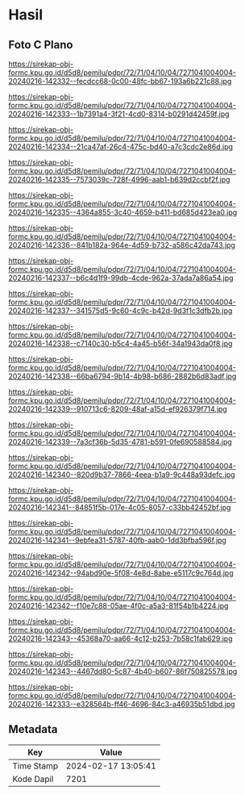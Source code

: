# Hasil

## Foto C Plano

https://sirekap-obj-formc.kpu.go.id/d5d8/pemilu/pdpr/72/71/04/10/04/7271041004004-20240216-142332--fecdcc68-0c00-48fc-bb67-193a6b221c88.jpg

https://sirekap-obj-formc.kpu.go.id/d5d8/pemilu/pdpr/72/71/04/10/04/7271041004004-20240216-142333--1b7391a4-3f21-4cd0-8314-b0291d42459f.jpg

https://sirekap-obj-formc.kpu.go.id/d5d8/pemilu/pdpr/72/71/04/10/04/7271041004004-20240216-142334--21ca47af-26c4-475c-bd40-a7c3cdc2e86d.jpg

https://sirekap-obj-formc.kpu.go.id/d5d8/pemilu/pdpr/72/71/04/10/04/7271041004004-20240216-142335--7573039c-728f-4996-aab1-b639d2ccbf2f.jpg

https://sirekap-obj-formc.kpu.go.id/d5d8/pemilu/pdpr/72/71/04/10/04/7271041004004-20240216-142335--4364a855-3c40-4659-b411-bd685d423ea0.jpg

https://sirekap-obj-formc.kpu.go.id/d5d8/pemilu/pdpr/72/71/04/10/04/7271041004004-20240216-142336--841b182a-964e-4d59-b732-a586c42da743.jpg

https://sirekap-obj-formc.kpu.go.id/d5d8/pemilu/pdpr/72/71/04/10/04/7271041004004-20240216-142337--b6c4d1f9-99db-4cde-962a-37ada7a86a54.jpg

https://sirekap-obj-formc.kpu.go.id/d5d8/pemilu/pdpr/72/71/04/10/04/7271041004004-20240216-142337--341575d5-9c60-4c9c-b42d-9d3f1c3dfb2b.jpg

https://sirekap-obj-formc.kpu.go.id/d5d8/pemilu/pdpr/72/71/04/10/04/7271041004004-20240216-142338--c7140c30-b5c4-4a45-b56f-34a1943da0f8.jpg

https://sirekap-obj-formc.kpu.go.id/d5d8/pemilu/pdpr/72/71/04/10/04/7271041004004-20240216-142338--66ba6794-9b14-4b98-b686-2882b6d83adf.jpg

https://sirekap-obj-formc.kpu.go.id/d5d8/pemilu/pdpr/72/71/04/10/04/7271041004004-20240216-142339--910713c6-8209-48af-a15d-ef926379f714.jpg

https://sirekap-obj-formc.kpu.go.id/d5d8/pemilu/pdpr/72/71/04/10/04/7271041004004-20240216-142339--7a3cf36b-5d35-4781-b591-0fe690588584.jpg

https://sirekap-obj-formc.kpu.go.id/d5d8/pemilu/pdpr/72/71/04/10/04/7271041004004-20240216-142340--820d9b37-7866-4eea-b1a9-9c448a93defc.jpg

https://sirekap-obj-formc.kpu.go.id/d5d8/pemilu/pdpr/72/71/04/10/04/7271041004004-20240216-142341--84851f5b-017e-4c05-8057-c33bb42452bf.jpg

https://sirekap-obj-formc.kpu.go.id/d5d8/pemilu/pdpr/72/71/04/10/04/7271041004004-20240216-142341--9ebfea31-5787-40fb-aab0-1dd3bfba596f.jpg

https://sirekap-obj-formc.kpu.go.id/d5d8/pemilu/pdpr/72/71/04/10/04/7271041004004-20240216-142342--94abd90e-5f08-4e8d-8abe-e5117c9c764d.jpg

https://sirekap-obj-formc.kpu.go.id/d5d8/pemilu/pdpr/72/71/04/10/04/7271041004004-20240216-142342--f10e7c88-05ae-4f0c-a5a3-81f54b1b4224.jpg

https://sirekap-obj-formc.kpu.go.id/d5d8/pemilu/pdpr/72/71/04/10/04/7271041004004-20240216-142343--45368a70-aa66-4c12-b253-7b58c1fab629.jpg

https://sirekap-obj-formc.kpu.go.id/d5d8/pemilu/pdpr/72/71/04/10/04/7271041004004-20240216-142343--4467dd80-5c87-4b40-b607-86f750825578.jpg

https://sirekap-obj-formc.kpu.go.id/d5d8/pemilu/pdpr/72/71/04/10/04/7271041004004-20240216-142333--e328564b-ff46-4696-84c3-a46935b51dbd.jpg


## Metadata

| Key        | Value               |
| ---------- | ------------------- |
| Time Stamp | 2024-02-17 13:05:41 |
| Kode Dapil | 7201                |



